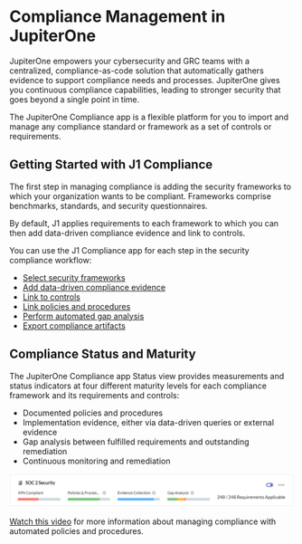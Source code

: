 # Compliance Management in JupiterOne

JupiterOne empowers your cybersecurity and GRC teams with a centralized,
compliance-as-code solution that automatically gathers evidence to support 
compliance needs and processes. JupiterOne gives you continuous compliance 
capabilities, leading to stronger security that goes beyond a single point in time.

The JupiterOne Compliance app is a flexible platform for you to import 
and manage any compliance standard or framework as a set of controls or 
requirements. 

## Getting Started with J1 Compliance

The first step in managing compliance is adding the security frameworks to which
your organization wants to be compliant. Frameworks comprise benchmarks, 
standards, and security questionnaires.

By default, J1 applies requirements to each framework to which you can then 
add data-driven compliance evidence and link to controls.


You can use the J1 Compliance app for each step in the security compliance workflow:

- [Select security frameworks](./compliance-import.md) 
- [Add data-driven compliance evidence](./compliance-mapping-evidence.md) 
- [Link to controls](./compliance-controls.md)
- [Link policies and procedures](./compliance-mapping-policies.md)
- [Perform automated gap analysis](./compliance-gap-analysis.md)
- [Export compliance artifacts](../compliance/compliance-export.md)



## Compliance Status and Maturity

The JupiterOne Compliance app Status view provides measurements and status indicators at four
different maturity levels for each compliance framework and its requirements and
controls:

- Documented policies and procedures
- Implementation evidence, either via data-driven queries or external evidence
- Gap analysis between fulfilled requirements and outstanding remediation
- Continuous monitoring and remediation

![](../../assets/compliance-summary-status-bars.png)

[Watch this video](https://try.jupiterone.com/blog/video-managing-grc-with-jupiterone) for more information about managing compliance with automated policies and procedures.
